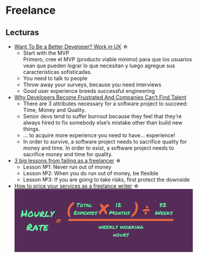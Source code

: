 # Freelance

## Lecturas

- [Want To Be a Better Developer? Work in UX](https://medium.com/swlh/want-to-be-a-better-developer-work-in-ux-33a040970bcb) ☆
  - Start with the MVP  
    Primero, cree el MVP (producto viable mínimo) para que los usuarios vean que pueden lograr lo que necesitan y luego agregue sus características sofisticadas.
  - You need to talk to people
  - Throw away your surveys, because you need interviews
  - Good user experience breeds successful engineering
- [Why Developers Become Frustrated And Companies Can’t Find Talent](https://codeburst.io/why-developers-become-frustrated-and-companies-cant-find-talent-c4114d8b72ac)
  - There are 3 attributes necessary for a software project to succeed: Time, Money and Quality.
  - Senior devs tend to suffer burnout because they feel that they’re always hired to fix somebody else’s mistake other than build new things.
  - ... to acquire more experience you need to have… experience!
  - In order to survive, a software project needs to sacrifice quality for money and time. In order to exist, a software project needs to sacrifice money and time for quality.
- [3 big lessons from failing as a freelancer](https://medium.com/@theodorosspathas/3-big-lessons-from-failing-as-a-freelancer-42f52f52f9ba) ☆  
  - Lesson №1: Never run out of money
  - Lesson №2: When you do run out of money, be flexible
  - Lesson №3: If you are going to take risks, first protect the downside
- [How to price your services as a freelance writer](https://medium.com/swlh/how-to-price-your-services-as-a-freelance-writer-8984d76b3158) ☆  
  ![Hourly Rate](../assets/img/hourly-rate.png)
